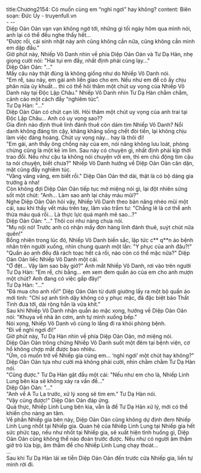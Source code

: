 title:Chương2154: Có muốn cùng em “nghỉ ngơi” hay không?
content:
Biên soạn: Đức Uy - truyenfull.vn<br>- --<br>Diệp Oản Oản vạn vạn không ngờ tới, những gì tối ngày hôm qua mình nói, anh lại có thể đều nghe thấy hết...<br>"Được rồi, cái sinh nhật này anh cũng không cần nữa, cũng không cần mình em dập đầu."<br>Giờ phút này, Nhiếp Vô Danh nhìn về phía Diệp Oản Oản và Tư Dạ Hàn, nhẹ giọng cười nói: "Hai tụi em đấy, nhất định phải cùng lạy..."<br>Diệp Oản Oản: "..."<br>Mấy câu này thật đúng là không giống như do Nhiếp Vô Danh nói.<br>"Em rể, sau này, em gái anh liền giao cho em. Nếu như em để cô ấy chịu phân nửa ủy khuất... thì có thể hỏi thăm một chút uy vọng của Nhiếp Vô Danh này tại Độc Lập Châu." Nhiếp Vô Danh nhìn Tư Dạ Hàn chằm chằm, cảnh cáo một cách đầy “nghiêm túc”.<br>Tư Dạ Hàn: "..."<br>Diệp Oản Oản có chút cạn lời. Hỏi thăm một chút uy vọng của anh trai tại Độc Lập Châu... Anh có uy vọng sao??<br>Gia đình nào định thuê lính đánh thuê còn dám tìm Nhiếp Vô Danh? Nổi danh không đáng tin cậy, khăng khăng sống chết đòi tiền, lại không chịu làm việc đàng hoàng. Chút uy vọng này... hay là thôi đi!<br>"Em gái, anh thấy ông chồng này của em, nói năng không lưu loát, phỏng chừng cũng là một kẻ im lìm. Sau này có chuyện gì, nhất định phải kịp thời trao đổi. Nếu như cậu ta không nói chuyện với em, thì em chủ động tìm cậu ta nói chuyện, biết chưa?" Nhiếp Vô Danh hướng về Diệp Oản Oản căn dặn, mặt cũng đầy nghiêm túc.<br>"Vâng vâng vâng, em biết rồi." Diệp Oản Oản thở dài, thật là có bộ dáng gia trưởng à nha!<br>Còn không đợi Diệp Oản Oản tiếp tục mở miệng nói gì, lại đột nhiên sửng sốt một chút: "Anh... Làm sao anh lại chảy máu mũi?"<br>Nghe Diệp Oản Oản hỏi vậy, Nhiếp Vô Danh theo bản năng nhéo mũi một cái, sau khi thấy vết máu trên tay, lâm vào trầm tư: "Chẳng lẽ là cơ thể anh thừa máu quá rồi... Là thực lực quá mạnh mẽ sao...?"<br>Diệp Oản Oản: "..." Thôi coi như nàng chưa nói.<br>"Mụ nội nó! Trước anh có nhận mấy đơn hàng lính đánh thuê, suýt chút nữa quên!"<br>Bỗng nhiên trong lúc đó, Nhiếp Vô Danh biến sắc, lập tức c** q**n áo bệnh nhân trên người xuống, nhìn chung quanh một lần: "Y phục của anh đâu?!"<br>"Quần áo anh đều đã rách toạc hết cả rồi, nào còn có thể mặc nữa?" Diệp Oản Oản liếc Nhiếp Vô Danh một cái.<br>"Ơ đệt... Vậy làm sao bây giờ?" Ánh mắt Nhiếp Vô Danh, rơi vào trên người Tư Dạ Hàn: "Em rể, chi bằng... em xem đem quần áo của em cho anh mượn một chút? Anh đang có việc gấp đây!"<br>Tư Dạ Hàn: "..."<br>"Đã mua cho anh rồi!" Diệp Oản Oản từ dưới giường lấy ra một bộ quần áo mới tinh: "Chỉ sợ anh tỉnh dậy không có y phục mặc, đã đặc biệt bảo Thất Tinh đưa tới, dài rộng hẳn là vừa khít."<br>Sau khi Nhiếp Vô Danh nhận quần áo mặc xong, hướng về Diệp Oản Oản nói: "Khuya về nhà ăn cơm, anh tự mình xuống bếp."<br>Nói xong, Nhiếp Vô Danh vô cùng lo lắng đi ra khỏi phòng bệnh.<br>"Đi về nghỉ ngơi đi!"<br>Giờ phút này, Tư Dạ Hàn nhìn về phía Diệp Oản Oản, mở miệng nói.<br>Diệp Oản Oản trông chừng Nhiếp Vô Danh suốt một đêm tại bệnh viện, cơ hồ không chợp mắt được bao nhiêu.<br>"Ừm, có muốn trở về Nhiếp gia cùng em... ‘nghỉ ngơi’ một chút hay không?" Diệp Oản Oản tựa như cười mà không phải cười, nhìn chằm chằm Tư Dạ Hàn nói.<br>"Cũng được." Tư Dạ Hàn gật đầu một cái: "Nếu như em cho là, Nhiếp Linh Lung bên kia sẽ không xảy ra vấn đề..."<br>Diệp Oản Oản: "..."<br>"Anh về A Tu La trước, xử lý xong sẽ tìm em." Tư Dạ Hàn nói.<br>"Vậy cũng được!" Diệp Oản Oản đáp ứng.<br>Quả thực, Nhiếp Linh Lung bên kia, vẫn là để Tư Dạ Hàn xử lý, mới có thể khiến cho nàng an tâm.<br>Về phần Nhiếp gia bên này, Diệp Oản Oản cũng không dự định đem Nhiếp Linh Lung nhốt tại Nhiếp gia. Quan hệ của Nhiếp Linh Lung tại Nhiếp gia hết sức phức tạp, nếu như nhốt tại Nhiếp gia, sẽ xuất hiện tình huống gì, Diệp Oản Oản cũng không thể nào đoán trước được. Nếu như có người âm thầm giở trò lừa bịp, âm thầm để cho Nhiếp Linh Lung chạy thoát...<br>...<br>Sau khi Tư Dạ Hàn lái xe tiễn Diệp Oản Oản đến trước cửa Nhiếp gia, liền tự mình rời đi.